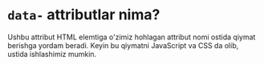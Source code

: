 # `data-` attributlar nima?

Ushbu attribut HTML elemtiga o'zimiz hohlagan attribut nomi ostida qiymat berishga yordam beradi. Keyin bu qiymatni JavaScript va CSS da olib, ustida ishlashimiz mumkin.
